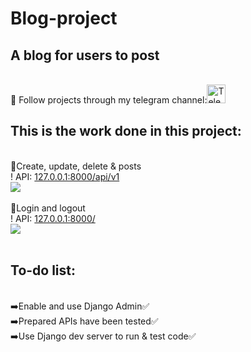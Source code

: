 # Blog-project
<h2>A blog for users to post</h2><br/>
👀 Follow projects through my telegram channel:<a href="https://t.me/my_partfolio_web" target='_blank'><img height="30em" src="https://telegra.ph/file/6dab703f0e680b0ed613f.png" alt = "Telegram"/></a>
<br/>

<h2>This is the work done in this project:</h2><br/>
🔗Create, update, delete & posts<br/>
! API: <a href="#">127.0.0.1:8000/api/v1</a><br/>
<img height="" src="https://user-images.githubusercontent.com/104998959/211215772-61d116f2-c38b-4f9b-b757-2d9e075a1dc4.png" align = "center"/><br/>
<br/>
🔗Login and logout<br/>
! API: <a href="#">127.0.0.1:8000/</a><br/>
<img height="" src="https://user-images.githubusercontent.com/104998959/211216343-baabef85-0880-4487-9643-42a1a399626f.png" align = "center"/><br/>
<br/>

<h2>To-do list:</h2><br/>
➡️Enable and use Django Admin✅<br/>
➡️Prepared APIs have been tested✅<br/>
➡️Use Django dev server to run & test code✅<br/>
